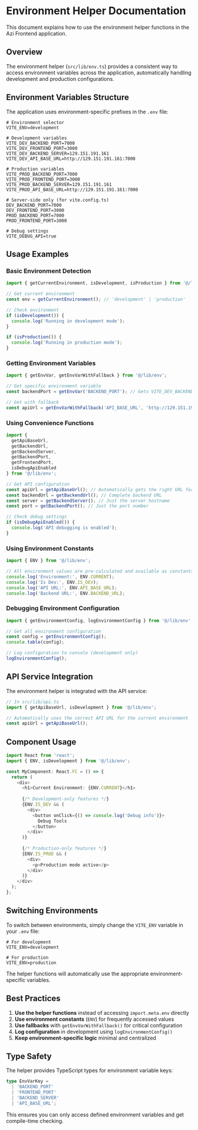 # Environment Helper Documentation

This document explains how to use the environment helper functions in the Azi Frontend application.

## Overview

The environment helper (`src/lib/env.ts`) provides a consistent way to access environment variables across the application, automatically handling development and production configurations.

## Environment Variables Structure

The application uses environment-specific prefixes in the `.env` file:

```env
# Environment selector
VITE_ENV=development

# Development variables
VITE_DEV_BACKEND_PORT=7000
VITE_DEV_FRONTEND_PORT=3000
VITE_DEV_BACKEND_SERVER=129.151.191.161
VITE_DEV_API_BASE_URL=http://129.151.191.161:7000

# Production variables
VITE_PROD_BACKEND_PORT=7000
VITE_PROD_FRONTEND_PORT=3000
VITE_PROD_BACKEND_SERVER=129.151.191.161
VITE_PROD_API_BASE_URL=http://129.151.191.161:7000

# Server-side only (for vite.config.ts)
DEV_BACKEND_PORT=7000
DEV_FRONTEND_PORT=3000
PROD_BACKEND_PORT=7000
PROD_FRONTEND_PORT=3000

# Debug settings
VITE_DEBUG_API=true
```

## Usage Examples

### Basic Environment Detection

```typescript
import { getCurrentEnvironment, isDevelopment, isProduction } from '@/lib/env';

// Get current environment
const env = getCurrentEnvironment(); // 'development' | 'production'

// Check environment
if (isDevelopment()) {
  console.log('Running in development mode');
}

if (isProduction()) {
  console.log('Running in production mode');
}
```

### Getting Environment Variables

```typescript
import { getEnvVar, getEnvVarWithFallback } from '@/lib/env';

// Get specific environment variable
const backendPort = getEnvVar('BACKEND_PORT'); // Gets VITE_DEV_BACKEND_PORT or VITE_PROD_BACKEND_PORT

// Get with fallback
const apiUrl = getEnvVarWithFallback('API_BASE_URL', 'http://129.151.191.161:7000');
```

### Using Convenience Functions

```typescript
import { 
  getApiBaseUrl, 
  getBackendUrl, 
  getBackendServer, 
  getBackendPort,
  getFrontendPort,
  isDebugApiEnabled 
} from '@/lib/env';

// Get API configuration
const apiUrl = getApiBaseUrl(); // Automatically gets the right URL for current environment
const backendUrl = getBackendUrl(); // Complete backend URL
const server = getBackendServer(); // Just the server hostname
const port = getBackendPort(); // Just the port number

// Check debug settings
if (isDebugApiEnabled()) {
  console.log('API debugging is enabled');
}
```

### Using Environment Constants

```typescript
import { ENV } from '@/lib/env';

// All environment values are pre-calculated and available as constants
console.log('Environment:', ENV.CURRENT);
console.log('Is Dev:', ENV.IS_DEV);
console.log('API URL:', ENV.API_BASE_URL);
console.log('Backend URL:', ENV.BACKEND_URL);
```

### Debugging Environment Configuration

```typescript
import { getEnvironmentConfig, logEnvironmentConfig } from '@/lib/env';

// Get all environment configuration
const config = getEnvironmentConfig();
console.table(config);

// Log configuration to console (development only)
logEnvironmentConfig();
```

## API Service Integration

The environment helper is integrated with the API service:

```typescript
// In src/lib/api.ts
import { getApiBaseUrl, isDevelopment } from '@/lib/env';

// Automatically uses the correct API URL for the current environment
const apiUrl = getApiBaseUrl();
```

## Component Usage

```typescript
import React from 'react';
import { ENV, isDevelopment } from '@/lib/env';

const MyComponent: React.FC = () => {
  return (
    <div>
      <h1>Current Environment: {ENV.CURRENT}</h1>
      
      {/* Development-only features */}
      {ENV.IS_DEV && (
        <div>
          <button onClick={() => console.log('Debug info')}>
            Debug Tools
          </button>
        </div>
      )}
      
      {/* Production-only features */}
      {ENV.IS_PROD && (
        <div>
          <p>Production mode active</p>
        </div>
      )}
    </div>
  );
};
```

## Switching Environments

To switch between environments, simply change the `VITE_ENV` variable in your `.env` file:

```env
# For development
VITE_ENV=development

# For production
VITE_ENV=production
```

The helper functions will automatically use the appropriate environment-specific variables.

## Best Practices

1. **Use the helper functions** instead of accessing `import.meta.env` directly
2. **Use environment constants** (`ENV`) for frequently accessed values
3. **Use fallbacks** with `getEnvVarWithFallback()` for critical configuration
4. **Log configuration** in development using `logEnvironmentConfig()`
5. **Keep environment-specific logic** minimal and centralized

## Type Safety

The helper provides TypeScript types for environment variable keys:

```typescript
type EnvVarKey = 
  | 'BACKEND_PORT'
  | 'FRONTEND_PORT'
  | 'BACKEND_SERVER'
  | 'API_BASE_URL';
```

This ensures you can only access defined environment variables and get compile-time checking.
